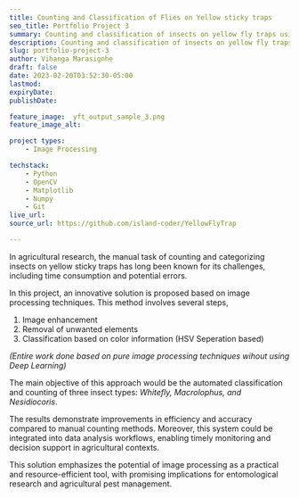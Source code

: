 ```yaml
---
title: Counting and Classification of Flies on Yellow sticky traps
seo_title: Portfolio Project 3
summary: Counting and classification of insects on yellow fly traps using image processing techniques.
description: Counting and classification of insects on yellow fly traps using image processing techniques.
slug: portfolio-project-3
author: Vihanga Marasignhe
draft: false
date: 2023-02-20T03:52:30-05:00
lastmod: 
expiryDate: 
publishDate: 

feature_image:  yft_output_sample_3.png
feature_image_alt: 

project types: 
    - Image Processing

techstack:
    - Python
    - OpenCV
    - Matplotlib
    - Numpy
    - Git
live_url: 
source_url: https://github.com/island-coder/YellowFlyTrap

---
```


In agricultural research, the manual task of counting and categorizing insects on yellow sticky traps has long been known for its challenges, including time consumption and
potential errors.
 
In this project, an innovative solution is proposed based on image processing techniques. This method involves several steps, 
1. Image enhancement
2. Removal of unwanted elements
3. Classification based on color information (HSV Seperation based)

*(Entire work done based on pure image processing techniques wihout using Deep Learning)*

The main objective of this approach would be the automated classification and counting of three insect types: *Whitefly, Macrolophus, and Nesidiocoris*.

The results demonstrate improvements in efficiency and accuracy compared to manual counting methods.
Moreover, this system could be integrated into data analysis workflows, enabling timely
monitoring and decision support in agricultural contexts.

This solution emphasizes the potential of image processing as a practical and resource-efficient tool,
with promising implications for entomological research and agricultural pest management.
